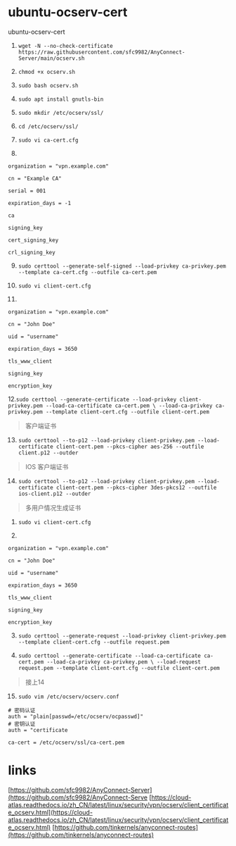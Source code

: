 # ubuntu-ocserv-cert
ubuntu-ocserv-cert

1. `wget -N --no-check-certificate https://raw.githubusercontent.com/sfc9982/AnyConnect-Server/main/ocserv.sh`

2. `chmod +x ocserv.sh`

3. `sudo bash ocserv.sh`

4. `sudo apt install gnutls-bin`

5. `sudo mkdir /etc/ocserv/ssl/`

6. `cd /etc/ocserv/ssl/`

7. `sudo vi ca-cert.cfg`

8. 
```
organization = "vpn.example.com"

cn = "Example CA"

serial = 001

expiration_days = -1

ca

signing_key

cert_signing_key

crl_signing_key
```


9. `sudo certtool --generate-self-signed --load-privkey ca-privkey.pem --template ca-cert.cfg --outfile ca-cert.pem`

10. `sudo vi client-cert.cfg`

11. 
```
organization = "vpn.example.com"

cn = "John Doe"

uid = "username"

expiration_days = 3650

tls_www_client

signing_key

encryption_key
```


12.`sudo certtool --generate-certificate --load-privkey client-privkey.pem --load-ca-certificate ca-cert.pem \
    --load-ca-privkey ca-privkey.pem --template client-cert.cfg --outfile client-cert.pem`

> 客户端证书 

13. `sudo certtool --to-p12 --load-privkey client-privkey.pem --load-certificate client-cert.pem --pkcs-cipher aes-256 --outfile client.p12 --outder`

> IOS 客户端证书

14. `sudo certtool --to-p12 --load-privkey client-privkey.pem --load-certificate client-cert.pem --pkcs-cipher 3des-pkcs12 --outfile ios-client.p12 --outder`

> 多用户情况生成证书

1. `sudo vi client-cert.cfg`

2. 
```
organization = "vpn.example.com"

cn = "John Doe"

uid = "username"

expiration_days = 3650

tls_www_client

signing_key

encryption_key
```
3. `sudo certtool --generate-request --load-privkey client-privkey.pem --template client-cert.cfg --outfile request.pem`

4. `sudo certtool --generate-certificate --load-ca-certificate ca-cert.pem --load-ca-privkey ca-privkey.pem \
    --load-request request.pem --template client-cert.cfg --outfile client-cert.pem`
    

> 接上14

15. `sudo vim /etc/ocserv/ocserv.conf`

```
# 密码认证
auth = "plain[passwd=/etc/ocserv/ocpasswd]"
# 密钥认证
auth = "certificate

ca-cert = /etc/ocserv/ssl/ca-cert.pem
```

    
# links
[https://github.com/sfc9982/AnyConnect-Server](https://github.com/sfc9982/AnyConnect-Serve
[https://cloud-atlas.readthedocs.io/zh_CN/latest/linux/security/vpn/ocserv/client_certificate_ocserv.html](https://cloud-atlas.readthedocs.io/zh_CN/latest/linux/security/vpn/ocserv/client_certificate_ocserv.html)
[https://github.com/tinkernels/anyconnect-routes](https://github.com/tinkernels/anyconnect-routes)

